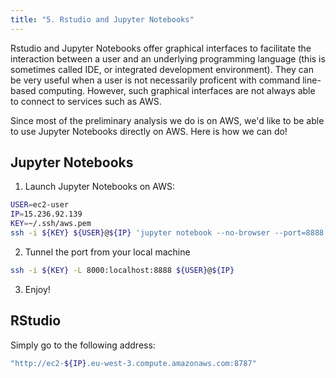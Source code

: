 ```yaml
---
title: "5. Rstudio and Jupyter Notebooks"
---
```


Rstudio and Jupyter Notebooks offer graphical interfaces 
to facilitate the interaction between a user and an underlying 
programming language (this is sometimes called IDE, or 
integrated development environment). They can be very useful when a user is 
not necessarily proficent with command line-based computing. However, such graphical interfaces are not 
always able to connect to services such as AWS.  

Since most of the preliminary analysis we do is on AWS, 
we'd like to be able to use Jupyter Notebooks directly on AWS. Here is how we can do!

## Jupyter Notebooks 

1. Launch Jupyter Notebooks on AWS: 

```sh
USER=ec2-user
IP=15.236.92.139
KEY=~/.ssh/aws.pem
ssh -i ${KEY} ${USER}@${IP} 'jupyter notebook --no-browser --port=8888'
```

2. Tunnel the port from your local machine

```sh
ssh -i ${KEY} -L 8000:localhost:8888 ${USER}@${IP}
```

3. Enjoy!

## RStudio 

Simply go to the following address: 

```sh
"http://ec2-${IP}.eu-west-3.compute.amazonaws.com:8787"
```